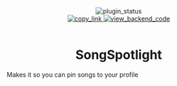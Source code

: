 <!--
  * This file was autogenerated
  * If you want to change anything, do so in the readmes.mjs script
  * https://github.com/nexpid/VendettaPlugins/edit/main/scripts/readmes.mjs
-->

<div align="center">
  <img alt="plugin_status" src="https://img.shields.io/badge/plugin_status-finished-a6e3a1?style=for-the-badge&labelColor=1e1e2e" />
  <br/>
  <a href="https://vendetta.nexpid.xyz/song-spotlight">
    <img alt="copy_link" src="https://img.shields.io/badge/copy_link-1e1e2e?style=for-the-badge" />
  </a>
  <a href="https://github.com/nexpid/VendettaSongSpotlight">
    <img alt="view_backend_code" src="https://img.shields.io/badge/view_backend_code-1e1e2e?style=for-the-badge" />
  </a>
</div>
<br/>
<div align="center">
  <h1>SongSpotlight</h1>
</div>

Makes it so you can pin songs to your profile
